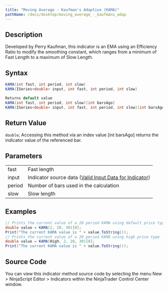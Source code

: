 ```yaml
---
title: "Moving Average - Kaufman's Adaptive (KAMA)"
pathName: /docs/desktop/moving_average_-_kaufmans_adap
---
```


## Description

Developed by Perry Kaufman, this indicator is an EMA using an Efficiency Ratio to modify the smoothing constant, which ranges from a minimum of Fast Length to a maximum of Slow Length.

## Syntax

```csharp
KAMA(int fast, int period, int slow)  
KAMA(ISeries<double> input, int fast, int period, int slow)

Returns default value  
KAMA(int fast, int period, int slow)[int barsAgo]  
KAMA(ISeries<double> input, int fast, int period, int slow)[int barsAgo]
```

## Return Value

`double`; Accessing this method via an index value [int barsAgo] returns the indicator value of the referenced bar.

## Parameters

|  |  |
| --- | --- |
| fast | Fast length |
| input | Indicator source data ([Valid Input Data for Indicator](/docs/desktop/valid_input_data_for_indicator)) |
| period | Number of bars used in the calculation |
| slow | Slow length |

## Examples

```csharp
// Prints the current value of a 20 period KAMA using default price type
double value = KAMA(2, 20, 30)[0];
Print("The current KAMA value is " + value.ToString());
// Prints the current value of a 20 period KAMA using high price type
double value = KAMA(High, 2, 20, 30)[0];
Print("The current KAMA value is " + value.ToString());
```

## Source Code

You can view this indicator method source code by selecting the menu New > NinjaScript Editor > Indicators within the NinjaTrader Control Center window.

